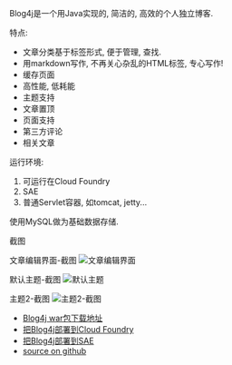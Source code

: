 Blog4j是一个用Java实现的, 简洁的, 高效的个人独立博客.

特点:

 * 文章分类基于标签形式, 便于管理, 查找.
 * 用markdown写作, 不再关心杂乱的HTML标签, 专心写作!
 * 缓存页面
 * 高性能, 低耗能
 * 主题支持
 * 文章置顶
 * 页面支持
 * 第三方评论
 * 相关文章

运行环境:

 1. 可运行在Cloud Foundry
 2. SAE
 3. 普通Servlet容器, 如tomcat, jetty...

使用MySQL做为基础数据存储.

截图

文章编辑界面-截图
![文章编辑界面](http://blog4j.cloudfoundry.com/file/20121213071136432Screenshot20121213151046.png)

默认主题-截图
![默认主题](http://blog4j.cloudfoundry.com/file/20121213071328474main.png)

主题2-截图
![主题2-截图](http://blog4j.cloudfoundry.com/file/20121215050640271simple2.png)

 * [Blog4j war包下载地址][war]
 * [把Blog4j部署到Cloud Foundry][cf]
 * [把Blog4j部署到SAE][sae]
 * [source on github][github]

  [war]: http://blog4j.cloudfoundry.com/file/20121215050432849blog4j.war
  [cf]: http://blog4j.cloudfoundry.com/post/7
  [github]: https://github.com/ponxu/blog4j
  [sae]: http://blog4j.cloudfoundry.com/post/8
